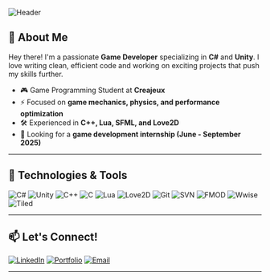 ![Header](https://capsule-render.vercel.app/api?type=rect&color=gradient&height=120&section=header&text=Leonnel%20Hammel%20%7C%20Game%20Developer&fontSize=30&fontColor=FFFFFF&fontAlign=50)

## 👋 About Me

Hey there! I'm a passionate **Game Developer** specializing in **C#** and **Unity**. I love writing clean, efficient code and working on exciting projects that push my skills further.

- 🎮 Game Programming Student at **Creajeux**
- ⚡ Focused on **game mechanics, physics, and performance optimization**
- 🛠️ Experienced in **C++, Lua, SFML, and Love2D**
- 🚀 Looking for a **game development internship (June - September 2025)**

---

## 🔧 Technologies & Tools

![C#](https://img.shields.io/badge/-C%23-239120?style=for-the-badge&logo=csharp&logoColor=white)
![Unity](https://img.shields.io/badge/-Unity-100000?style=for-the-badge&logo=unity&logoColor=white)
![C++](https://img.shields.io/badge/-C++-00599C?style=for-the-badge&logo=cplusplus&logoColor=white)
![C](https://img.shields.io/badge/-C-A8B9CC?style=for-the-badge&logo=c&logoColor=white)
![Lua](https://img.shields.io/badge/-Lua-2C2D72?style=for-the-badge&logo=lua&logoColor=white)
![Love2D](https://img.shields.io/badge/-Love2D-FF69B4?style=for-the-badge&logo=love&logoColor=white)
![Git](https://img.shields.io/badge/-Git-F05032?style=for-the-badge&logo=git&logoColor=white)
![SVN](https://img.shields.io/badge/-SVN-809CC9?style=for-the-badge&logo=subversion&logoColor=white)
![FMOD](https://img.shields.io/badge/-FMOD-000000?style=for-the-badge&logo=fmod&logoColor=white)
![Wwise](https://img.shields.io/badge/-Wwise-002F6C?style=for-the-badge&logo=wwise&logoColor=white)
![Tiled](https://img.shields.io/badge/-Tiled-FFD700?style=for-the-badge&logo=tiled&logoColor=black)

---

## 📫 Let's Connect!

[![LinkedIn](https://img.shields.io/badge/-LinkedIn-0A66C2?style=for-the-badge&logo=linkedin&logoColor=white)](https://linkedin.com/in/yourprofile)
[![Portfolio](https://img.shields.io/badge/-Portfolio-ff5722?style=for-the-badge&logo=web&logoColor=white)](https://yourportfolio.com)
[![Email](https://img.shields.io/badge/-Email-D14836?style=for-the-badge&logo=gmail&logoColor=white)](mailto:your@email.com)

---

